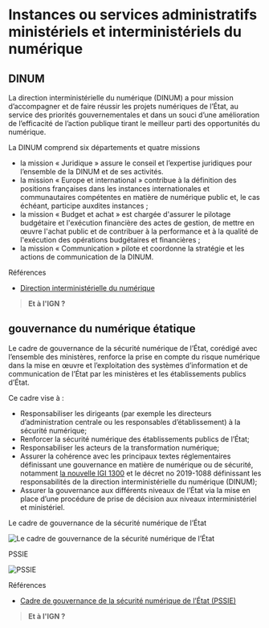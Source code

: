 # Instances ou services administratifs ministériels et interministériels du numérique

## DINUM

La direction interministérielle du numérique (DINUM) a pour mission d’accompagner et de faire réussir les projets numériques de l’État, au service des priorités gouvernementales et dans un souci d’une amélioration de l’efficacité de l’action publique tirant le meilleur parti des opportunités du numérique.

La DINUM comprend six départements et quatre missions

- la mission « Juridique » assure le conseil et l’expertise juridiques pour l’ensemble de la DINUM et de ses activités.
- la mission « Europe et international » contribue à la définition des positions françaises dans les instances internationales et communautaires compétentes en matière de numérique public et, le cas échéant, participe auxdites instances ;
- la mission « Budget et achat » est chargée d'assurer le pilotage budgétaire et l'exécution financière des actes de gestion, de mettre en œuvre l'achat public et de contribuer à la performance et à la qualité de l'exécution des opérations budgétaires et financières ;
- la mission « Communication » pilote et coordonne la stratégie et les actions de communication de la DINUM.

Références

- [Direction interministérielle du numérique](https://www.economie.gouv.fr/direction-interministerielle-du-numerique)

> **Et à l'IGN ?**

## gouvernance du numérique étatique

Le cadre de gouvernance de la sécurité numérique de l’État, corédigé avec l’ensemble des ministères, renforce la prise en compte du risque numérique dans la mise en œuvre et l’exploitation des systèmes d’information et de communication de l’État par les ministères et les établissements publics d’État.

Ce cadre vise à :

- Responsabiliser les dirigeants (par exemple les directeurs d’administration centrale ou les responsables d’établissement) à la sécurité numérique;
- Renforcer la sécurité numérique des établissements publics de l’État;
- Responsabiliser les acteurs de la transformation numérique;
- Assurer la cohérence avec les principaux textes réglementaires définissant une gouvernance en matière de numérique ou de sécurité, notamment [la nouvelle IGI 1300](https://cyber.gouv.fr/instruction-generale-interministerielle-n1300) et le décret no 2019-1088 définissant les responsabilités de la direction interministérielle du numérique (DINUM);
- Assurer la gouvernance aux différents niveaux de l’État via la mise en place d’une procédure de prise de décision aux niveaux interministériel et ministériel.

Le cadre de gouvernance de la sécurité numérique de l’État

![Le cadre de gouvernance de la sécurité numérique de l’État](https://cyber.gouv.fr/sites/default/files/styles/scale_only/public/2022-10/pssie-cadre.png?itok=Qo6pow-h)

PSSIE

![PSSIE](https://cyber.gouv.fr/sites/default/files/styles/scale_only/public/2022-10/organisation-pssie.png?itok=uqXyzLRI)

Références

- [Cadre de gouvernance de la sécurité numérique de l’État (PSSIE)](https://cyber.gouv.fr/cadre-de-gouvernance-de-la-securite-numerique-de-letat-pssie)

> **Et à l'IGN ?**
